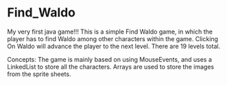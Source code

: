 # Find_Waldo

My very first java game!!! This is a simple Find Waldo game, in which the player
has to find Waldo among other characters within the game. Clicking On Waldo will advance the player
to the next level. There are 19 levels total.

Concepts:
The game is mainly based on using MouseEvents, and uses a LinkedList to store all the characters. 
Arrays are used to store the images from the sprite sheets.
